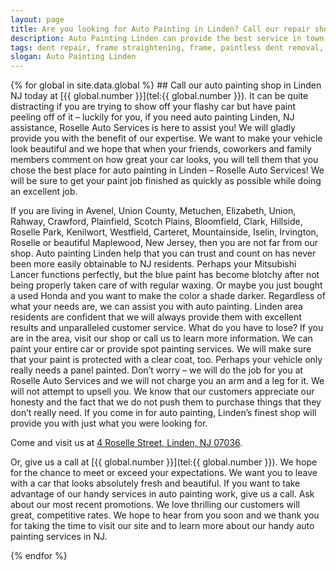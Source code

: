 ```yaml
---
layout: page
title: Are you looking for Auto Painting in Linden? Call our repair shop located in NJ.
description: Auto Painting Linden can provide the best service in town, Call Auto Painting Linden, NJ today for your Auto Painting Linden needs.
tags: dent repair, frame straightening, frame, paintless dent removal, auto paint, painting, dent removal, auto body, repair, dent, removal, shop, linden, new jersey, nj, auto collission
slogan: Auto Painting Linden
---
```


<section>
{% for global in site.data.global %}
## Call our auto painting shop in Linden NJ today at [{{ global.number }}](tel:{{ global.number }}).
It can be quite distracting if you are trying to show off your flashy car but have paint peeling off of it – luckily for you, if you need auto painting Linden, NJ assistance, Roselle Auto Services is here to assist you! We will gladly provide you with the benefit of our expertise. We want to make your vehicle look beautiful and we hope that when your friends, coworkers and family members comment on how great your car looks, you will tell them that you chose the best place for auto painting in Linden – Roselle Auto Services! We will be sure to get your paint job finished as quickly as possible while doing an excellent job.

If you are living in Avenel, Union County, Metuchen, Elizabeth, Union, Rahway, Crawford, Plainfield, Scotch Plains, Bloomfield, Clark, Hillside, Roselle Park, Kenilwort, Westfield, Carteret, Mountainside, Iselin, Irvington, Roselle or beautiful Maplewood, New Jersey, then you are not far from our shop. Auto painting Linden help that you can trust and count on has never been more easily obtainable to NJ residents. Perhaps your Mitsubishi Lancer functions perfectly, but the blue paint has become blotchy after not being properly taken care of with regular waxing. Or maybe you just bought a used Honda and you want to make the color a shade darker. Regardless of what your needs are, we can assist you with auto painting. Linden area residents are confident that we will always provide them with excellent results and unparalleled customer service. What do you have to lose? If you are in the area, visit our shop or call us to learn more information. We can paint your entire car or provide spot painting services. We will make sure that your paint is protected with a clear coat, too. Perhaps your vehicle only really needs a panel painted. Don’t worry – we will do the job for you at Roselle Auto Services and we will not charge you an arm and a leg for it. We will not attempt to upsell you. We know that our customers appreciate our honesty and the fact that we do not push them to purchase things that they don’t really need. If you come in for auto painting, Linden’s finest shop will provide you with just what you were looking for. 

Come and visit us at [4 Roselle Street, Linden, NJ 07036](https://www.google.com/maps/place/Roselle+Auto+Services+Inc+-+Linden,+NJ/@40.635433,-74.246247,17z/data=!4m7!1m4!3m3!1s0x89c3b2e1928866e5:0xe440b805db07d78e!2sRoselle+Auto+Services+Inc+-+Linden,+NJ!3b1!3m1!1s0x89c3b2e1928866e5:0xe440b805db07d78e).

Or, give us a call at [{{ global.number }}](tel:{{ global.number }}). We hope for the chance to meet or exceed your expectations. We want you to leave with a car that looks absolutely fresh and beautiful. If you want to take advantage of our handy services in auto painting work, give us a call. Ask about our most recent promotions. We love thrilling our customers will great, competitive rates. We hope to hear from you soon and we thank you for taking the time to visit our site and to learn more about our handy auto painting services in NJ.

{% endfor %}
</section>
